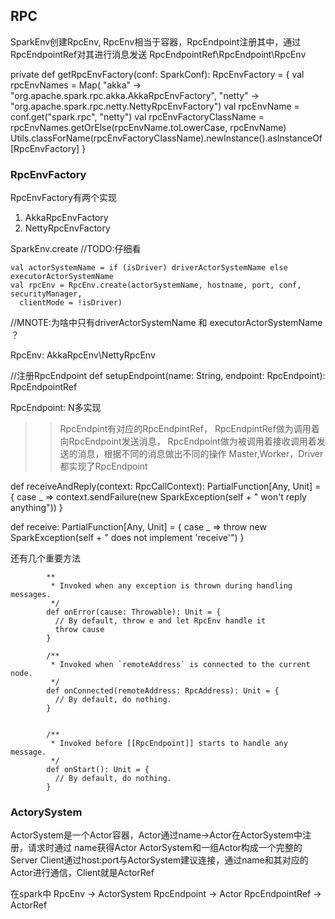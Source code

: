 ## RPC
SparkEnv创建RpcEnv,
RpcEnv相当于容器，RpcEndpoint注册其中，通过RpcEndpointRef对其进行消息发送
RpcEndpointRef\RpcEndpoint\RpcEnv

  private def getRpcEnvFactory(conf: SparkConf): RpcEnvFactory = {
    val rpcEnvNames = Map(
      "akka" -> "org.apache.spark.rpc.akka.AkkaRpcEnvFactory",
      "netty" -> "org.apache.spark.rpc.netty.NettyRpcEnvFactory")
    val rpcEnvName = conf.get("spark.rpc", "netty")
    val rpcEnvFactoryClassName = rpcEnvNames.getOrElse(rpcEnvName.toLowerCase, rpcEnvName)
    Utils.classForName(rpcEnvFactoryClassName).newInstance().asInstanceOf[RpcEnvFactory]
  }




### RpcEnvFactory
RpcEnvFactory有两个实现
1. AkkaRpcEnvFactory
2. NettyRpcEnvFactory


SparkEnv.create  //TODO:仔细看

    val actorSystemName = if (isDriver) driverActorSystemName else executorActorSystemName
    val rpcEnv = RpcEnv.create(actorSystemName, hostname, port, conf, securityManager,
      clientMode = !isDriver)
 //MNOTE:为啥中只有driverActorSystemName 和 executorActorSystemName ？



RpcEnv: AkkaRpcEnv\NettyRpcEnv

//注册RpcEndpoint
def setupEndpoint(name: String, endpoint: RpcEndpoint): RpcEndpointRef 



RpcEndpoint: N多实现
>>RpcEndpint有对应的RpcEndpintRef， RpcEndpintRef做为调用着向RpcEndpoint发送消息，
>>RpcEndpoint做为被调用着接收调用着发送的消息，根据不同的消息做出不同的操作
>>Master,Worker，Driver都实现了RpcEndpoint

def receiveAndReply(context: RpcCallContext): PartialFunction[Any, Unit] = {
    case _ => context.sendFailure(new SparkException(self + " won't reply anything"))
  }

 def receive: PartialFunction[Any, Unit] = {
    case _ => throw new SparkException(self + " does not implement 'receive'")
  }

还有几个重要方法

```
        **
         * Invoked when any exception is thrown during handling messages.
         */
        def onError(cause: Throwable): Unit = {
          // By default, throw e and let RpcEnv handle it
          throw cause
        }

        /**
         * Invoked when `remoteAddress` is connected to the current node.
         */
        def onConnected(remoteAddress: RpcAddress): Unit = {
          // By default, do nothing.
        }


        /**
         * Invoked before [[RpcEndpoint]] starts to handle any message.
         */
        def onStart(): Unit = {
          // By default, do nothing.
        }

```

### ActorySystem
ActorSystem是一个Actor容器，Actor通过name->Actor在ActorSystem中注册，请求时通过 name获得Actor
ActorSystem和一组Actor构成一个完整的Server 
Client通过host:port与ActorSystem建议连接，通过name和其对应的Actor进行通信，Client就是ActorRef

在spark中
RpcEnv -> ActorSystem
RpcEndpoint -> Actor
RpcEndpointRef -> ActorRef





